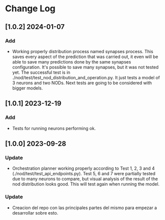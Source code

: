 # Change Log

## [1.0.2] 2024-01-07
### Add
- Working properly distribution process named synapses process. This saves every aspect of the prediction that was carried out, it even will be able to save many predictions done by the same synapses configuration. It's possible to save many synapses, but it was not tested yet. The successful test is in ./nod/test/test_nod_distribution_and_operation.py. It just tests a model of 3 neurons and two NODs. Next tests are going to be considered with bigger models.

## [1.0.1] 2023-12-19
### Add
- Tests for running neurons performing ok.

## [1.0.0] 2023-09-28
### Update
- Orchestration planner working properly according to Test 1, 2, 3 and 4 (./nod/test/test_api_endpoints.py). Test 5, 6 and 7 were partially tested due to many neurons to compare, but visual analysis of the result of the nod distribution looks good. This will test again when running the model.

### Update
- Creacion del repo con las principales partes del mismo para empezar a desarrollar sobre esto. 

